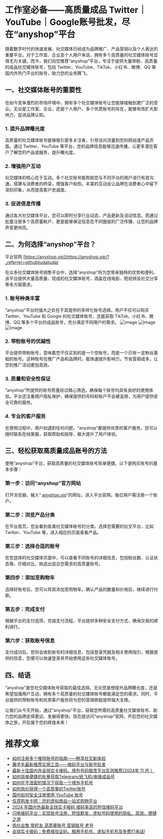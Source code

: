 # 工作室必备——高质量成品 Twitter｜YouTube｜Google账号批发，尽在“anyshop”平台

随着数字时代的快速发展，社交媒体已经成为品牌推广、产品营销以及个人表达的重要平台。对于工作室、企业及个人用户来说，拥有多个高质量的社交媒体账号显得尤为关键。而今，我们向您推荐“anyshop”平台，专注于提供大量带粉、高质量的成品社交媒体账号，包括 Twitter、YouTube、TikTok、小红书、微博、QQ 等国内外热门平台的账号，助力您的业务腾飞。

## 一、社交媒体账号的重要性

在如今竞争激烈的市场环境中，拥有多个社交媒体账号让您能够接触到更广泛的受众。无论是工作室、企业，还是个人用户，多个优质账号的存在，能够有效扩大影响力，促进品牌认知。

### 1. 提升品牌曝光度

高质量的社交媒体账号能够吸引更多关注者，引导访问流量到您的网站或产品页面。通过 Twitter、YouTube 等平台，您的品牌信息能够迅速传播，让更多潜在客户了解您的产品或服务，提升曝光度。

### 2. 增强用户互动

社交媒体的核心在于互动。多个社交账号能帮助您与不同平台的用户进行有效沟通，搭建与消费者的桥梁，增强客户粘性。丰富的互动会让品牌在消费者心中留下深刻印象，从而提高客户忠诚度。

### 3. 促进信息传播

通过各大社交媒体平台，您可以即时分享行业动态、产品更新及活动信息。而通过批量注册多个高质量帐户，更是能够保证信息在不同圈层的广泛传播，让您的品牌声音更响亮。

## 二、为何选择“anyshop”平台？

平台官网 [https://anyshop.vip](https://anyshop.vip/?_referrer=githubliudaliuda)


在众多社交媒体账号销售平台中，选择“anyshop”将为您带来独特的优势和便利。该平台提供大量高质量、现成的社交媒体账号，涵盖在线电影、短视频及社交分享等多方面需求。

### 1. 账号种类丰富

“anyshop”平台的强大之处在于其提供的多样化账号选择。用户不仅可以购买 Twitter、YouTube 和 Google 的社交媒体账号，还能获取 TikTok、小红书、微博、QQ 等多个平台的成品账号，充分满足不同用户的需求。
![image](https://github.com/user-attachments/assets/b89b04b1-85c8-4510-a920-9338652e3102)
![image](https://github.com/user-attachments/assets/f45b2ca1-a5c3-45c0-b1ac-6675b559d867)
![image](https://github.com/user-attachments/assets/58af18fe-e895-4918-bca8-4c9e2a17f8f3)


### 2. 带粉账号的优越性

平台提供带粉账号，意味着您不仅买到的是一个空账号，而是一个已有一定粉丝基础的账号。这种账号在推广产品和品牌时，能快速提升影响力，节省营销成本，让您的推广活动更加高效。

### 3. 质量和安全性保证

“anyshop”所提供的账号质量经过精心筛选，确保每个账号均具有良好的使用体验。平台还注重用户隐私保护，确保提供的号码和账户不会被滥用，为用户提供安全可靠的服务。

### 4. 专业的客户服务

在使用过程中，用户如遇到任何问题，“anyshop”都提供优质的客户服务。您可以随时联系在线客服，获取帮助和指导，极大提升了用户体验。

## 三、轻松获取高质量成品账号的方法

使用“anyshop”平台，获取高质量的社交媒体账号简单便捷。以下是购买账号的基本步骤：

### 第一步：访问“anyshop”官方网站

打开浏览器，输入“ [anyshop.vip](https://anyshop.vip/?_referrer=githubliudaliuda)”的网址，进入平台官网。每位用户需注册一个账户。

### 第二步：浏览产品分类

在平台首页，您会看到各类社交媒体账号的分类。选择您需要的社交平台，比如 Twitter、YouTube 等，进入相应的页面查看产品。

### 第三步：选择合适的账号

在您选择的社交媒体页面中，可以查看不同账号的详细信息，包括粉丝数、认证状态等。仔细对比，挑选出适合您需求的高质量账号。

### 第四步：添加至购物车

选择好账号后，您可以将其添加至购物车。确认产品的数量和价格后，继续进行付款。

### 第五步：完成支付

根据平台的支付选项，完成支付流程。平台提供多种安全支付方式，确保交易的顺利进行。

### 第六步：获取账号信息

支付成功后，您将会收到账号的详细信息，包括登录凭据及相关使用指引。根据提供的信息，您便可以快速登录并开始使用这些社交媒体账号。

## 四、结语

“anyshop”是您社交媒体账号获取的最佳选择。无论您是想提升品牌曝光度，还是希望加强用户互动，拥有多个高质量的社交媒体账号都能满足您的需求。同时，平台提供的带粉账号和优质客户服务将为您的营销旅程提供强大支撑。

让我们从今天开始，通过“anyshop”平台，获取您所需的高质量社交媒体账号，助力您的品牌走得更远、发展得更快。现在就访问“anyshop”官网，开启您的社交媒体之旅，开启属于您的辉煌未来！



# 推荐文章


- [如何注册多个推特账号的指南——畅享社交新体验](https://github.com/liudaliuda01/twitterzhanghao)
- [薅羊毛最新推荐实用工具——接码平台与账号批发](https://github.com/liudaliuda01/haoyangm)
- [最新十佳国内外全球实卡接码、境外号码租赁平台实测推荐(2024年 11 月 ）](https://github.com/liudaliuda01/pingce)
- [如何简单便捷的批量获取Telegram/纸飞机/电报成品号](https://github.com/liudaliuda01/chat)
- [如何在不泄密的情况下获取一个境外手机号](https://github.com/liudaliuda01/haoma)
- [如何低价获得一个高质量的Twitter账号](https://github.com/liudaliuda01/Twitter)
- [国内如何安全注册使用 YouTube 账号](https://github.com/liudaliuda01/YouTube)
- [任意购发卡网：您的虚拟商品一站式购物平台](https://github.com/liudaliuda01/anyshop)
- [2024 年国内外最新全球实卡接码 接码率高的短信接码平台](https://github.com/liudaliuda01/lightsms)
- [闪电接码平台：实现账号注册、短信群发、虚拟号码使用的隐私、高效、便捷之道](https://github.com/liudaliuda01/jiema)
- [低价出售 带好友 高质量账号 营销账号 老号](https://github.com/liudaliuda01/anyshop.vip)
- [全球实卡接码：免费接验证码、租用手机号、虚拟手机号及免费打电话!](https://github.com/liudaliuda01/lightsms.pro)
